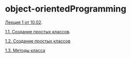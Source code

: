 # object-orientedProgramming


[Лекция 1 от 10.02](/lecture1.ipynb).

[1.1. Создание простых классов](/num11.ipynb).

[1.2. Создание простых классов](/)

[1.3. Методы класса](/)
